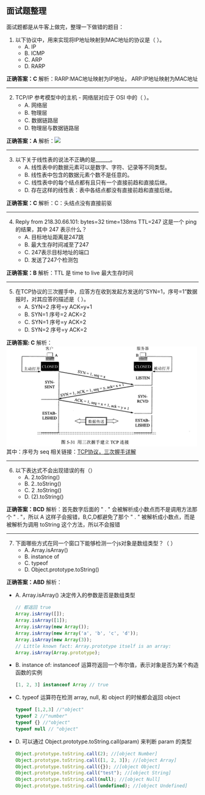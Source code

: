 面试题整理
---------
面试题都是从牛客上做完，整理一下做错的题目：
1. 以下协议中，用来实现将IP地址映射到MAC地址的协议是（ ）。
    - A. IP
    - B. ICMP
    - C. ARP
    - D. RARP
    
**正确答案：C**
解析：RARP:MAC地址映射为IP地址， ARP:IP地址映射为MAC地址

<hr/>

2. TCP/IP 参考模型中的主机 - 网络层对应于 OSI 中的（ ）。
    - A. 网络层
    - B. 物理层
    - C. 数据链路层
    - D. 物理层与数据链路层
    
**正确答案：A**
解析：<img src="https://uploadfiles.nowcoder.com/images/20170730/6282153_1501413315951_172B3E9191928B630F62921DB07BB1BC"/>

<hr/>

3. 以下关于线性表的说法不正确的是______。
    - A. 线性表中的数据元素可以是数字、字符、记录等不同类型。
    - B. 线性表中包含的数据元素个数不是任意的。
    - C. 线性表中的每个结点都有且只有一个直接前趋和直接后继。
    - D. 存在这样的线性表：表中各结点都没有直接前趋和直接后继。

**正确答案：C**
解析：C：头结点没有直接前驱

<hr/>

4. Reply from 218.30.66.101: bytes=32 time=138ms TTL=247 这是一个 ping 的结果，其中 247 表示什么？
    - A. 目标地址距离是247跳
    - B. 最大生存时间减至了247
    - C. 247表示目标地址的端口
    - D. 发送了247个检测包
    
**正确答案：B**
解析：TTL 是 time to live 最大生存时间

<hr/>

5. 在TCP协议的三次握手中，应答方在收到发起方发送的“SYN=1，序号=1”数据报时，对其应答的描述是（ ）。
    - A. SYN=2 序号=y ACK=y+1
    - B. SYN=1 序号=2 ACK=2
    - C. SYN=1 序号=y ACK=2
    - D. SYN=2 序号=y ACK=2
    
**正确答案: C**
解析：<img src="../images/tcp三次握手.png" width="500"/>  
其中：序号为 seq
相关链接：[TCP协议，三次握手详解](https://baijiahao.baidu.com/s?id=1618114723935605183&wfr=spider&for=pc)

<hr/>

6. 以下表达式不会出现错误的有（）
    - A. 2.toString()
    - B. 2..toString()
    - C. 2 .toString()
    - D. (2).toString()

**正确答案：BCD**
解析：首先数字后面的 " . " 会被解析成小数点而不是调用方法那个 " . "，所以 A 这样子会报错，B,C,D都避免了那个 " . " 被解析成小数点，而是被解析为调用 toString 这个方法，所以不会报错

<hr />

7. 下面哪些方式在同一个窗口下能够检测一个js对象是数组类型？（      ）
    - A. Array.isArray()
    - B. instance of
    - C. typeof
    - D. Object.prototype.toString()
    
**正确答案：ABD**
解析：
- A. Array.isArray() 决定传入的参数是否是数组类型
    ```javascript
    // 都返回 true
    Array.isArray([]);
    Array.isArray([1]);
    Array.isArray(new Array());
    Array.isArray(new Array('a', 'b', 'c', 'd'));
    Array.isArray(new Array(3));
    // Little known fact: Array.prototype itself is an array:
    Array.isArray(Array.prototype); 
    ```
- B. instance of: instanceof 运算符返回一个布尔值，表示对象是否为某个构造函数的实例
    ```javascript
    [1, 2, 3] instanceof Array // true
    ```
- C. typeof 运算符在检测 array, null, 和 object 的时候都会返回 object
    ```javascript
    typeof [1,2,3] //"object"
    typeof 2 //"number"
    typeof {} //"object"
    typeof null // "object"
    ```
- D. 可以通过 Object.prototype.toString.call(param) 来判断 param 的类型
    ```javascript
    Object.prototype.toString.call(2); //[object Number]
    Object.prototype.toString.call([1, 2, 3]); //[object Array]
    Object.prototype.toString.call({}); //[object Object]
    Object.prototype.toString.call("test"); //[object String]
    Object.prototype.toString.call(null); //[object Null]
    Object.prototype.toString.call(undefined); //[object Undefined]
    ```